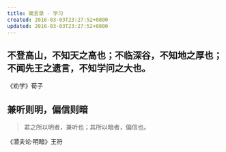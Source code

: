 ```yaml
---
title: 箴言录 - 学习
created: 2016-03-03T23:27:52+0800
updated: 2016-03-03T23:27:52+0800
---
```



## 不登高山，不知天之高也；不临深谷，不知地之厚也；不闻先王之遗言，不知学问之大也。

《劝学》荀子

## 兼听则明，偏信则暗

> 君之所以明者，兼听也；其所以暗者，偏信也。

《潜夫论·明暗》王符
